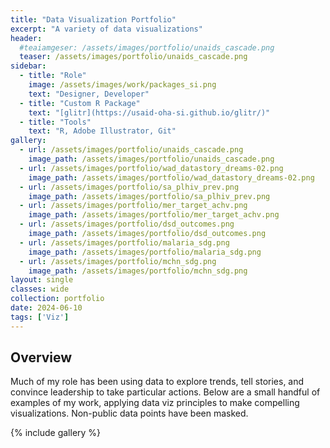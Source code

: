 ```yaml
---
title: "Data Visualization Portfolio"
excerpt: "A variety of data visualizations"
header:
  #teaiamgeser: /assets/images/portfolio/unaids_cascade.png
  teaser: /assets/images/portfolio/unaids_cascade.png
sidebar:
  - title: "Role"
    image: /assets/images/work/packages_si.png
    text: "Designer, Developer"
  - title: "Custom R Package"
    text: "[glitr](https://usaid-oha-si.github.io/glitr/)"
  - title: "Tools"
    text: "R, Adobe Illustrator, Git"
gallery:
  - url: /assets/images/portfolio/unaids_cascade.png
    image_path: /assets/images/portfolio/unaids_cascade.png      
  - url: /assets/images/portfolio/wad_datastory_dreams-02.png
    image_path: /assets/images/portfolio/wad_datastory_dreams-02.png  
  - url: /assets/images/portfolio/sa_plhiv_prev.png
    image_path: /assets/images/portfolio/sa_plhiv_prev.png
  - url: /assets/images/portfolio/mer_target_achv.png
    image_path: /assets/images/portfolio/mer_target_achv.png
  - url: /assets/images/portfolio/dsd_outcomes.png
    image_path: /assets/images/portfolio/dsd_outcomes.png  
  - url: /assets/images/portfolio/malaria_sdg.png
    image_path: /assets/images/portfolio/malaria_sdg.png
  - url: /assets/images/portfolio/mchn_sdg.png
    image_path: /assets/images/portfolio/mchn_sdg.png
layout: single
classes: wide
collection: portfolio
date: 2024-06-10
tags: ['Viz']
---
```


## Overview
Much of my role has been using data to explore trends, tell stories, and convince leadership to take particular actions. Below are a small handful of examples of my work, applying data viz principles to make compelling visualizations. Non-public data points have been masked. 

{% include gallery %}
